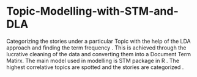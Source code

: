 # Topic-Modelling-with-STM-and-DLA
Categorizing the stories under a particular Topic with the help of the LDA approach and finding the term frequency . This is achieved through the lucrative cleaning of the data and converting them into a Document Term Matirx. The main model used in modelling is STM package in R . The highest correlative topics are spotted and the stories are categorized .
